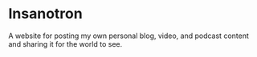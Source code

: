 # Insanotron
A website for posting my own personal blog, video, and podcast content and sharing it for the world to see. 
